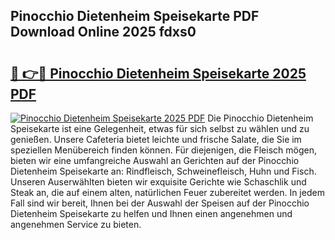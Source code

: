 ## Pinocchio Dietenheim Speisekarte PDF Download Online 2025 fdxs0

# <h2><a href="http://gc9gbz.nevu.top/?p=Pinocchio+Dietenheim+Speisekarte">🔗 👉🔴 Pinocchio Dietenheim Speisekarte 2025 PDF</a></h2>

[![Pinocchio Dietenheim Speisekarte 2025 PDF](https://i.imgur.com/dBaPXMq.png)](http://gc9gbz.nevu.top/?p=Pinocchio+Dietenheim+Speisekarte)
Die Pinocchio Dietenheim Speisekarte ist eine Gelegenheit, etwas für sich selbst zu wählen und zu genießen. Unsere Cafeteria bietet leichte und frische Salate, die Sie im speziellen Menübereich finden können. Für diejenigen, die Fleisch mögen, bieten wir eine umfangreiche Auswahl an Gerichten auf der Pinocchio Dietenheim Speisekarte an: Rindfleisch, Schweinefleisch, Huhn und Fisch. Unseren Auserwählten bieten wir exquisite Gerichte wie Schaschlik und Steak an, die auf einem alten, natürlichen Feuer zubereitet werden. In jedem Fall sind wir bereit, Ihnen bei der Auswahl der Speisen auf der Pinocchio Dietenheim Speisekarte zu helfen und Ihnen einen angenehmen und angenehmen Service zu bieten.
